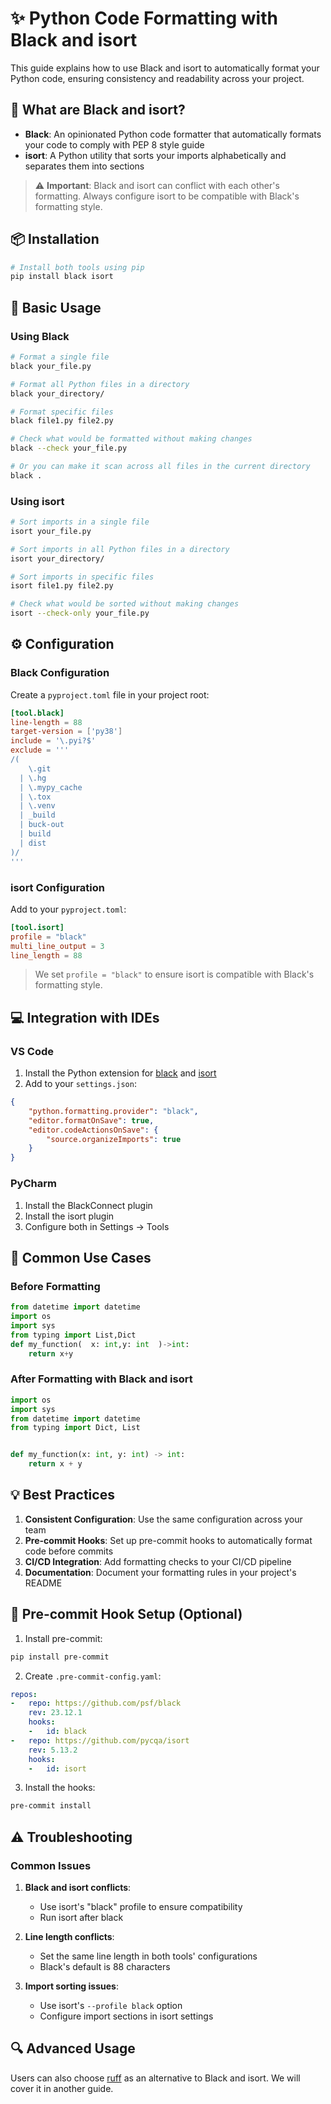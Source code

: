# ✨ Python Code Formatting with Black and isort

This guide explains how to use Black and isort to automatically format your Python code, ensuring consistency and readability across your project.

## 🎯 What are Black and isort?

- **Black**: An opinionated Python code formatter that automatically formats your code to comply with PEP 8 style guide
- **isort**: A Python utility that sorts your imports alphabetically and separates them into sections

> ⚠️ **Important**: Black and isort can conflict with each other's formatting. Always configure isort to be compatible with Black's formatting style.

## 📦 Installation

```bash
# Install both tools using pip
pip install black isort
```

## 🚀 Basic Usage

### Using Black

```bash
# Format a single file
black your_file.py

# Format all Python files in a directory
black your_directory/

# Format specific files
black file1.py file2.py

# Check what would be formatted without making changes
black --check your_file.py

# Or you can make it scan across all files in the current directory
black .
```

### Using isort

```bash
# Sort imports in a single file
isort your_file.py

# Sort imports in all Python files in a directory
isort your_directory/

# Sort imports in specific files
isort file1.py file2.py

# Check what would be sorted without making changes
isort --check-only your_file.py
```

## ⚙️ Configuration

### Black Configuration

Create a `pyproject.toml` file in your project root:

```toml
[tool.black]
line-length = 88
target-version = ['py38']
include = '\.pyi?$'
exclude = '''
/(
    \.git
  | \.hg
  | \.mypy_cache
  | \.tox
  | \.venv
  | _build
  | buck-out
  | build
  | dist
)/
'''
```

### isort Configuration

Add to your `pyproject.toml`:

```toml
[tool.isort]
profile = "black"
multi_line_output = 3
line_length = 88
```

> We set `profile = "black"` to ensure isort is compatible with Black's formatting style.

## 💻 Integration with IDEs

### VS Code

1. Install the Python extension for [black](https://marketplace.visualstudio.com/items?itemName=ms-python.black-formatter) and [isort](https://marketplace.visualstudio.com/items?itemName=ms-python.isort)
2. Add to your `settings.json`:

```json
{
    "python.formatting.provider": "black",
    "editor.formatOnSave": true,
    "editor.codeActionsOnSave": {
        "source.organizeImports": true
    }
}
```

### PyCharm

1. Install the BlackConnect plugin
2. Install the isort plugin
3. Configure both in Settings → Tools

## 📝 Common Use Cases

### Before Formatting

```python
from datetime import datetime
import os
import sys
from typing import List,Dict
def my_function(  x: int,y: int  )->int:
    return x+y
```

### After Formatting with Black and isort

```python
import os
import sys
from datetime import datetime
from typing import Dict, List


def my_function(x: int, y: int) -> int:
    return x + y
```

## 💡 Best Practices

1. **Consistent Configuration**: Use the same configuration across your team
2. **Pre-commit Hooks**: Set up pre-commit hooks to automatically format code before commits
3. **CI/CD Integration**: Add formatting checks to your CI/CD pipeline
4. **Documentation**: Document your formatting rules in your project's README

## 🔧 Pre-commit Hook Setup (Optional)

1. Install pre-commit:

```bash
pip install pre-commit
```

2. Create `.pre-commit-config.yaml`:

```yaml
repos:
-   repo: https://github.com/psf/black
    rev: 23.12.1
    hooks:
    -   id: black
-   repo: https://github.com/pycqa/isort
    rev: 5.13.2
    hooks:
    -   id: isort
```

3. Install the hooks:

```bash
pre-commit install
```

## ⚠️ Troubleshooting

### Common Issues

1. **Black and isort conflicts**:
   - Use isort's "black" profile to ensure compatibility
   - Run isort after black

2. **Line length conflicts**:
   - Set the same line length in both tools' configurations
   - Black's default is 88 characters

3. **Import sorting issues**:
   - Use isort's `--profile black` option
   - Configure import sections in isort settings

## 🔍 Advanced Usage

Users can also choose [ruff](https://github.com/astral-sh/ruff) as an alternative to Black and isort. We will cover it in another guide.
